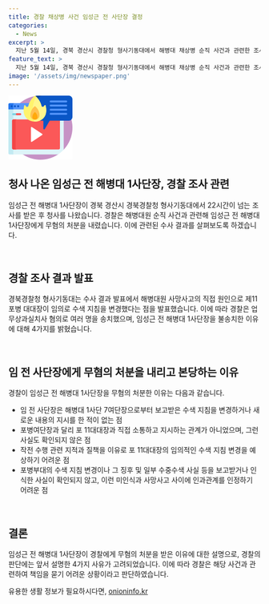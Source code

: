 ```yaml
---
title: 경찰 채상병 사건 임성근 전 사단장 결정
categories:
  - News
excerpt: >
  지난 5월 14일, 경북 경산시 경찰청 형사기동대에서 해병대 채상병 순직 사건과 관련한 조사를 받은 임성근 전 해병대 1사단장은 경찰로부터 무혐의 처분을 받았다. 경찰은 해병대원 사망사고의 직접 원인으로 임의로 수색 지침을 변경한 제11포병 대대장을 지목하고, 업무상과실치사 혐의로 6명을 송치했다. 임 전 사단장에 대해 책임을 묻는 것이 어렵다는 결정을 내린 이유는 4가지로 설명했다.
feature_text: >
  지난 5월 14일, 경북 경산시 경찰청 형사기동대에서 해병대 채상병 순직 사건과 관련한 조사를 받은 임성근 전 해병대 1사단장은 경찰로부터 무혐의 처분을 받았다. 경찰은 해병대원 사망사고의 직접 원인으로 임의로 수색 지침을 변경한 제11포병 대대장을 지목하고, 업무상과실치사 혐의로 6명을 송치했다. 임 전 사단장에 대해 책임을 묻는 것이 어렵다는 결정을 내린 이유는 4가지로 설명했다.
image: '/assets/img/newspaper.png'
---
```


<p><img src="/assets/img/news.png" alt="rentncar 속보" /></p>

<h2 data-ke-size="size26">청사 나온 임성근 전 해병대 1사단장, 경찰 조사 관련</h2>

<p>임성근 전 해병대 1사단장이 경북 경산시 경북경찰청 형사기동대에서 22시간이 넘는 조사를 받은 후 청사를 나왔습니다. 경찰은 해병대원 순직 사건과 관련해 임성근 전 해병대 1사단장에게 무혐의 처분을 내렸습니다. 이에 관련된 수사 결과를 살펴보도록 하겠습니다.</p>

<p data-ke-size="size16">&nbsp;</p>

<h2 data-ke-size="size24">경찰 조사 결과 발표</h2>

<p>경북경찰청 형사기동대는 수사 결과 발표에서 해병대원 사망사고의 직접 원인으로 제11포병 대대장이 임의로 수색 지침을 변경했다는 점을 발표했습니다. 이에 따라 경찰은 업무상과실치사 혐의로 여러 명을 송치했으며, 임성근 전 해병대 1사단장을 불송치한 이유에 대해 4가지를 밝혔습니다.</p>

<p data-ke-size="size16">&nbsp;</p>

<h2 data-ke-size="size24">임 전 사단장에게 무혐의 처분을 내리고 본당하는 이유</h2>

<p>경찰이 임성근 전 해병대 1사단장을 무혐의 처분한 이유는 다음과 같습니다.</p>

<ul>
  <li>임 전 사단장은 해병대 1사단 7여단장으로부터 보고받은 수색 지침을 변경하거나 새로운 내용의 지시를 한 적이 없는 점</li>
  <li>포병여단장과 달리 포 11대대장과 직접 소통하고 지시하는 관계가 아니었으며, 그런 사실도 확인되지 않은 점</li>
  <li>작전 수행 관련 지적과 질책을 이유로 포 11대대장의 임의적인 수색 지침 변경을 예상하기 어려운 점</li>
  <li>포병부대의 수색 지침 변경이나 그 징후 및 일부 수중수색 사실 등을 보고받거나 인식한 사실이 확인되지 않고, 이런 미인식과 사망사고 사이에 인과관계를 인정하기 어려운 점</li>
</ul>

<p data-ke-size="size16">&nbsp;</p>

<h2 data-ke-size="size24">결론</h2>

<p>임성근 전 해병대 1사단장이 경찰에게 무혐의 처분을 받은 이유에 대한 설명으로, 경찰의 판단에는 앞서 설명한 4가지 사유가 고려되었습니다. 이에 따라 경찰은 해당 사건과 관련하여 책임을 묻기 어려운 상황이라고 판단하였습니다.</p>
유용한 생활 정보가 필요하시다면, <a href="https://onioninfo.kr" rel="dofollow">onioninfo.kr</a>


